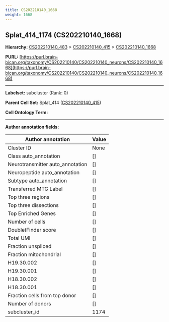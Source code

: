 ```yaml
---
title: CS202210140_1668
weight: 1668
---
```

## Splat_414_1174 (CS202210140_1668)
<b>Hierarchy: </b>
[CS202210140_483](../CS202210140_483) >
[CS202210140_415](../CS202210140_415) >
[CS202210140_1668](../CS202210140_1668)

**PURL:** [https://purl.brain-bican.org/taxonomy/CS202210140/CS202210140_neurons/CS202210140_1668](https://purl.brain-bican.org/taxonomy/CS202210140/CS202210140_neurons/CS202210140_1668)

---


**Labelset:** subcluster (Rank: 0)

**Parent Cell Set:** Splat_414 ([CS202210140_415](../CS202210140_415))



**Cell Ontology Term:** 

[MARKER GENES.]: #


---

[TRANSFERRED ANNOTATIONS.]: #


[AUTHOR ANNOTATION FIELDS.]: #


**Author annotation fields:**

| Author annotation | Value |
|-------------------|-------|
|Cluster ID|None|
|Class auto_annotation|[]|
|Neurotransmitter auto_annotation|[]|
|Neuropeptide auto_annotation|[]|
|Subtype auto_annotation|[]|
|Transferred MTG Label|[]|
|Top three regions|[]|
|Top three dissections|[]|
|Top Enriched Genes|[]|
|Number of cells|[]|
|DoubletFinder score|[]|
|Total UMI|[]|
|Fraction unspliced|[]|
|Fraction mitochondrial|[]|
|H19.30.002|[]|
|H19.30.001|[]|
|H18.30.002|[]|
|H18.30.001|[]|
|Fraction cells from top donor|[]|
|Number of donors|[]|
|subcluster_id|1174|
